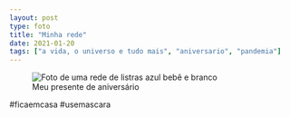 ```yaml
---
layout: post
type: foto
title: "Minha rede"
date: 2021-01-20
tags: ["a vida, o universo e tudo mais", "aniversario", "pandemia"]
---
```

<figure class="foto-post">
            <img src="{{ site.baseurl }}/assets/fotos/2021/01/20210120_194934.jpg" alt="Foto de uma rede de listras azul bebê e branco" title="Nãotemho cama, mas tenho rede">
            <figcaption>Meu presente de aniversário</figcaption>
</figure>
#ficaemcasa #usemascara